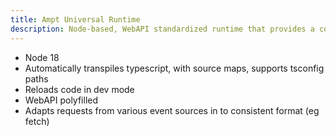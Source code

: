 ```yaml
---
title: Ampt Universal Runtime
description: Node-based, WebAPI standardized runtime that provides a consistent execution environment across serverless, containers, and edge-based technologies.
---
```



- Node 18
- Automatically transpiles typescript, with source maps, supports tsconfig paths
- Reloads code in dev mode
- WebAPI polyfilled
- Adapts requests from various event sources in to consistent format (eg fetch)
